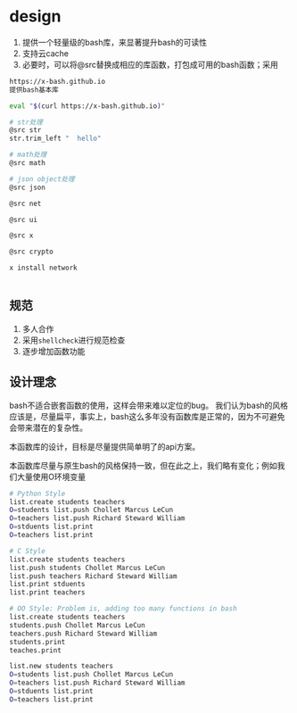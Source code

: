 # design

1. 提供一个轻量级的bash库，来显著提升bash的可读性
2. 支持云cache
3. 必要时，可以将@src替换成相应的库函数，打包成可用的bash函数；采用

```bash
https://x-bash.github.io
提供bash基本库
```

```bash
eval "$(curl https://x-bash.github.io)"

# str处理
@src str
str.trim_left "  hello"

# math处理
@src math

# json object处理
@src json

@src net

@src ui

@src x

@src crypto

x install network
```

```bash

```

## 规范

1. 多人合作
2. 采用`shellcheck`进行规范检查
3. 逐步增加函数功能

## 设计理念

bash不适合嵌套函数的使用，这样会带来难以定位的bug。
我们认为bash的风格应该是，尽量扁平，事实上，bash这么多年没有函数库是正常的，因为不可避免会带来潜在的复杂性。

本函数库的设计，目标是尽量提供简单明了的api方案。

本函数库尽量与原生bash的风格保持一致，但在此之上，我们略有变化；例如我们大量使用O环境变量

```bash
# Python Style
list.create students teachers
O=students list.push Chollet Marcus LeCun
O=teachers list.push Richard Steward William
O=stduents list.print
O=teachers list.print

# C Style
list.create students teachers
list.push students Chollet Marcus LeCun
list.push teachers Richard Steward William
list.print stduents
list.print teachers

# OO Style: Problem is, adding too many functions in bash
list.create students teachers
students.push Chollet Marcus LeCun
teachers.push Richard Steward William
students.print
teaches.print

list.new students teachers
O=students list.push Chollet Marcus LeCun
O=teachers list.push Richard Steward William
O=stduents list.print
O=teachers list.print
```

